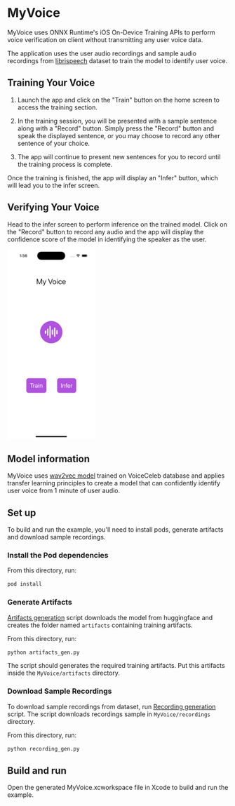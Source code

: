 # MyVoice
MyVoice uses ONNX Runtime's iOS On-Device Training APIs to perform voice verification on client without transmitting any user voice data.

The application uses the user audio recordings and sample audio recordings from [librispeech](https://huggingface.co/datasets/librispeech_asr) dataset to train the model to identify user voice. 

## Training Your Voice

1. Launch the app and click on the "Train" button on the home screen to access the training section.

2. In the training session, you will be presented with a sample sentence along with a "Record" button. Simply press the "Record" button and speak the displayed sentence, or you may choose to record any other sentence of your choice.

3. The app will continue to present new sentences for you to record until the training process is complete. 

Once the training is finished, the app will display an "Infer" button, which will lead you to the infer screen.

## Verifying Your Voice
Head to the infer screen to perform inference on the trained model. Click on the "Record" button to record any audio and the app will display the confidence score of the model in identifying the speaker as the user.


<img src="./screenshot.png" width="200" />

## Model information

MyVoice uses [wav2vec model](https://huggingface.co/superb/wav2vec2-base-superb-sid) trained on VoiceCeleb database and applies transfer learning principles to create a model that can confidently identify user voice from 1 minute of user audio.

## Set up
To build and run the example, you'll need to install pods, generate artifacts and download sample recordings.

### Install the Pod dependencies

From this directory, run:

```bash
pod install
```

### Generate Artifacts
[Artifacts generation](./artifacts_gen.py) script downloads the model from huggingface and creates the folder named `artifacts` containing training artifacts. 

From this directory, run:

```bash
python artifacts_gen.py
```

The script should generates the required training artifacts. Put this artifacts inside the `MyVoice/artifacts` directory.



### Download Sample Recordings
To download sample recordings from dataset, run [Recording generation](./recording_gen.py) script. The script downloads recordings sample in `MyVoice/recordings` directory. 

From this directory, run:

```bash
python recording_gen.py
```

## Build and run

Open the generated MyVoice.xcworkspace file in Xcode to build and run the example.
